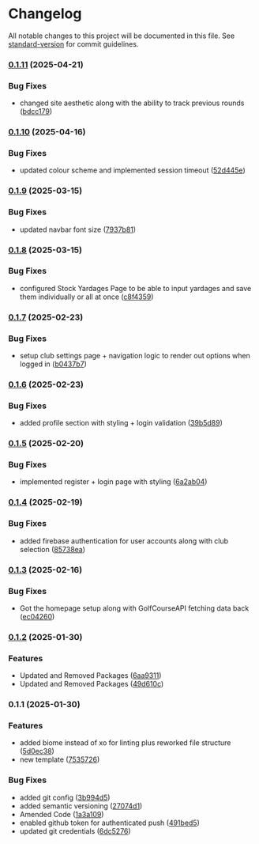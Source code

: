 # Changelog

All notable changes to this project will be documented in this file. See [standard-version](https://github.com/conventional-changelog/standard-version) for commit guidelines.

### [0.1.11](https://github.com/BradleyRushforth/golftrackpro/compare/v0.1.10...v0.1.11) (2025-04-21)


### Bug Fixes

* changed site aesthetic along with the ability to track previous rounds ([bdcc179](https://github.com/BradleyRushforth/golftrackpro/commit/bdcc17998aabcc7c21e7cca61d64d9dc50bbce06))

### [0.1.10](https://github.com/BradleyRushforth/golftrackpro/compare/v0.1.9...v0.1.10) (2025-04-16)


### Bug Fixes

* updated colour scheme and implemented session timeout ([52d445e](https://github.com/BradleyRushforth/golftrackpro/commit/52d445e918a6cfc597edc78a6222152b41a65e5e))

### [0.1.9](https://github.com/BradleyRushforth/golftrackpro/compare/v0.1.8...v0.1.9) (2025-03-15)


### Bug Fixes

* updated navbar font size ([7937b81](https://github.com/BradleyRushforth/golftrackpro/commit/7937b81dd3a2741febdf6e17ff4f8af797558fbc))

### [0.1.8](https://github.com/BradleyRushforth/golftrackpro/compare/v0.1.7...v0.1.8) (2025-03-15)


### Bug Fixes

* configured Stock Yardages Page to be able to input yardages and save them individually or all at once ([c8f4359](https://github.com/BradleyRushforth/golftrackpro/commit/c8f43596352a7538df17059d3190757b9dcf9a2a))

### [0.1.7](https://github.com/BradleyRushforth/golftrackpro/compare/v0.1.6...v0.1.7) (2025-02-23)


### Bug Fixes

* setup club settings page + navigation logic to render out options when logged in ([b0437b7](https://github.com/BradleyRushforth/golftrackpro/commit/b0437b7c0b34995ffc4d1d0fc77a1510d92b4327))

### [0.1.6](https://github.com/BradleyRushforth/golftrackpro/compare/v0.1.5...v0.1.6) (2025-02-23)


### Bug Fixes

* added profile section with styling + login validation ([39b5d89](https://github.com/BradleyRushforth/golftrackpro/commit/39b5d892f79e27aa9b83805016cad0f281331c91))

### [0.1.5](https://github.com/BradleyRushforth/golftrackpro/compare/v0.1.4...v0.1.5) (2025-02-20)


### Bug Fixes

* implemented register + login page with styling ([6a2ab04](https://github.com/BradleyRushforth/golftrackpro/commit/6a2ab0429339e68a19cc6740a3cda0b929da9d9c))

### [0.1.4](https://github.com/BradleyRushforth/golftrackpro/compare/v0.1.3...v0.1.4) (2025-02-19)


### Bug Fixes

* added firebase authentication for user accounts along with club selection ([85738ea](https://github.com/BradleyRushforth/golftrackpro/commit/85738ea265c83f81135f5939be3ac9a5742d6924))

### [0.1.3](https://github.com/BradleyRushforth/golftrackpro/compare/v0.1.2...v0.1.3) (2025-02-16)


### Bug Fixes

* Got the homepage setup along with GolfCourseAPI fetching data back ([ec04260](https://github.com/BradleyRushforth/golftrackpro/commit/ec04260de5b23f369f585ab397bee082de0ecb87))

### [0.1.2](https://github.com/BradleyRushforth/golftrackpro/compare/v0.1.1...v0.1.2) (2025-01-30)


### Features

* Updated and Removed Packages ([6aa9311](https://github.com/BradleyRushforth/golftrackpro/commit/6aa931126517bf88d64c49df12ff858b3a56a821))
* Updated and Removed Packages ([49d610c](https://github.com/BradleyRushforth/golftrackpro/commit/49d610ce8385ebbb45b88e41bb047861f11abea1))

### 0.1.1 (2025-01-30)


### Features

* added biome instead of xo for linting plus reworked file structure ([5d0ec38](https://github.com/BradleyRushforth/golftrackpro/commit/5d0ec38cf725c12039074be12f31cd34d5af836e))
* new template ([7535726](https://github.com/BradleyRushforth/golftrackpro/commit/7535726b2b3e88f5981301295912f5f31d5501e5))


### Bug Fixes

* added git config ([3b994d5](https://github.com/BradleyRushforth/golftrackpro/commit/3b994d511c66e98aee2f2da88b419fc9a9ce8690))
* added semantic versioning ([27074d1](https://github.com/BradleyRushforth/golftrackpro/commit/27074d1b8e982783c78d3d5c57807bd09c33ad87))
* Amended Code ([1a3a109](https://github.com/BradleyRushforth/golftrackpro/commit/1a3a1092e374c91bf137fcfbc834edb674cf66a8))
* enabled github token for authenticated push ([491bed5](https://github.com/BradleyRushforth/golftrackpro/commit/491bed566046bc8363525c3068d620c91fc9da1c))
* updated git credentials ([6dc5276](https://github.com/BradleyRushforth/golftrackpro/commit/6dc527643fa1869b1a1b3ca8766fec1736617ada))
